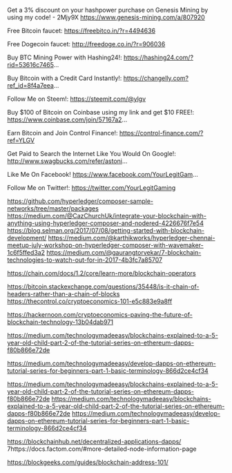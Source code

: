 

Get a 3% discount on your hashpower purchase on Genesis Mining by using my code! - 2Mjy9X
https://www.genesis-mining.com/a/807920

Free Bitcoin faucet: https://freebitco.in/?r=4494636

Free Dogecoin faucet: http://freedoge.co.in/?r=906036

Buy BTC Mining Power with Hashing24!:
https://hashing24.com/?rid=53616c7465...

Buy Bitcoin with a Credit Card Instantly!: 
https://changelly.com?ref_id=8f4a7eea...

Follow Me on Steem!:
https://steemit.com/@ylgv

Buy $100 of Bitcoin on Coinbase using my link and get $10 FREE!:
https://www.coinbase.com/join/57167a2...

Earn Bitcoin and Join Control Finance!:
https://control-finance.com/?ref=YLGV

Get Paid to Search the Internet Like You Would On Google!:
http://www.swagbucks.com/refer/astoni...

Like Me On Facebook!
https://www.facebook.com/YourLegitGam...

Follow Me on Twitter!:
https://twitter.com/YourLegitGaming



https://github.com/hyperledger/composer-sample-networks/tree/master/packages
https://medium.com/@CazChurchUk/integrate-your-blockchain-with-anything-using-hyperledger-composer-and-nodered-4226676f7e54
https://blog.selman.org/2017/07/08/getting-started-with-blockchain-development/
https://medium.com/@karthikworks/hyperledger-chennai-meetup-july-workshop-on-hyperledger-composer-with-wavemaker-1c6f5ffed3a2
https://medium.com/@gaurangtorvekar/7-blockchain-technologies-to-watch-out-for-in-2017-4b3fc7a85707

https://chain.com/docs/1.2/core/learn-more/blockchain-operators

https://bitcoin.stackexchange.com/questions/35448/is-it-chain-of-headers-rather-than-a-chain-of-blocks
https://thecontrol.co/cryptoeconomics-101-e5c883e9a8ff

https://hackernoon.com/cryptoeconomics-paving-the-future-of-blockchain-technology-13b04dab971

https://medium.com/technologymadeeasy/blockchains-explained-to-a-5-year-old-child-part-2-of-the-tutorial-series-on-ethereum-dapps-f80b866e72de

https://medium.com/technologymadeeasy/develop-dapps-on-ethereum-tutorial-series-for-beginners-part-1-basic-terminology-866d2ce4cf34

https://medium.com/technologymadeeasy/blockchains-explained-to-a-5-year-old-child-part-2-of-the-tutorial-series-on-ethereum-dapps-f80b866e72de
https://medium.com/technologymadeeasy/blockchains-explained-to-a-5-year-old-child-part-2-of-the-tutorial-series-on-ethereum-dapps-f80b866e72de
https://medium.com/technologymadeeasy/develop-dapps-on-ethereum-tutorial-series-for-beginners-part-1-basic-terminology-866d2ce4cf34

https://blockchainhub.net/decentralized-applications-dapps/
7https://docs.factom.com/#more-detailed-node-information-page

https://blockgeeks.com/guides/blockchain-address-101/
